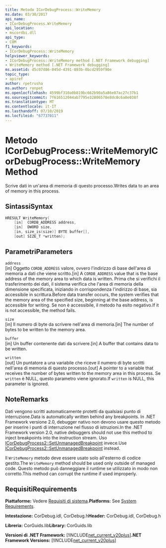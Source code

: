 ```yaml
---
title: Metodo ICorDebugProcess::WriteMemory
ms.date: 03/30/2017
api_name:
- ICorDebugProcess.WriteMemory
api_location:
- mscordbi.dll
api_type:
- COM
f1_keywords:
- ICorDebugProcess::WriteMemory
helpviewer_keywords:
- ICorDebugProcess::WriteMemory method [.NET Framework debugging]
- WriteMemory method [.NET Framework debugging]
ms.assetid: d5c07d86-045d-4391-893b-0bcd2959f90e
topic_type:
- apiref
author: rpetrusha
ms.author: ronpet
ms.openlocfilehash: 4599bf310a0b819bc662b90a5a86e87ac27c37b1
ms.sourcegitcommit: 7f616512044ab7795e32806578e8dc0c6a0e038f
ms.translationtype: MT
ms.contentlocale: it-IT
ms.lasthandoff: 07/10/2019
ms.locfileid: "67737011"
---
```

# <a name="icordebugprocesswritememory-method"></a><span data-ttu-id="549e0-102">Metodo ICorDebugProcess::WriteMemory</span><span class="sxs-lookup"><span data-stu-id="549e0-102">ICorDebugProcess::WriteMemory Method</span></span>
<span data-ttu-id="549e0-103">Scrive dati in un'area di memoria di questo processo.</span><span class="sxs-lookup"><span data-stu-id="549e0-103">Writes data to an area of memory in this process.</span></span>  
  
## <a name="syntax"></a><span data-ttu-id="549e0-104">Sintassi</span><span class="sxs-lookup"><span data-stu-id="549e0-104">Syntax</span></span>  
  
```cpp  
HRESULT WriteMemory(  
    [in]  CORDB_ADDRESS address,  
    [in]  DWORD size,  
    [in, size_is(size)] BYTE buffer[],  
    [out] SIZE_T *written);  
```  
  
## <a name="parameters"></a><span data-ttu-id="549e0-105">Parametri</span><span class="sxs-lookup"><span data-stu-id="549e0-105">Parameters</span></span>  
 `address`  
 <span data-ttu-id="549e0-106">[in] Oggetto `CORDB_ADDRESS` valore, ovvero l'indirizzo di base dell'area di memoria a dati che viene scritto.</span><span class="sxs-lookup"><span data-stu-id="549e0-106">[in] A `CORDB_ADDRESS` value that is the base address of the memory area to which data is written.</span></span> <span data-ttu-id="549e0-107">Prima che si verifichi il trasferimento dei dati, il sistema verifica che l'area di memoria della dimensione specificata, iniziando in corrispondenza l'indirizzo di base, sia accessibile in scrittura.</span><span class="sxs-lookup"><span data-stu-id="549e0-107">Before data transfer occurs, the system verifies that the memory area of the specified size, beginning at the base address, is accessible for writing.</span></span> <span data-ttu-id="549e0-108">Se non è accessibile, il metodo ha esito negativo.</span><span class="sxs-lookup"><span data-stu-id="549e0-108">If it is not accessible, the method fails.</span></span>  
  
 `size`  
 <span data-ttu-id="549e0-109">[in] Il numero di byte da scrivere nell'area di memoria.</span><span class="sxs-lookup"><span data-stu-id="549e0-109">[in] The number of bytes to be written to the memory area.</span></span>  
  
 `buffer`  
 <span data-ttu-id="549e0-110">[in] Un buffer contenente dati da scrivere.</span><span class="sxs-lookup"><span data-stu-id="549e0-110">[in] A buffer that contains data to be written.</span></span>  
  
 `written`  
 <span data-ttu-id="549e0-111">[out] Un puntatore a una variabile che riceve il numero di byte scritti nell'area di memoria di questo processo.</span><span class="sxs-lookup"><span data-stu-id="549e0-111">[out] A pointer to a variable that receives the number of bytes written to the memory area in this process.</span></span> <span data-ttu-id="549e0-112">Se `written` è NULL, questo parametro viene ignorato.</span><span class="sxs-lookup"><span data-stu-id="549e0-112">If `written` is NULL, this parameter is ignored.</span></span>  
  
## <a name="remarks"></a><span data-ttu-id="549e0-113">Note</span><span class="sxs-lookup"><span data-stu-id="549e0-113">Remarks</span></span>  
 <span data-ttu-id="549e0-114">Dati vengono scritti automaticamente protetti da qualsiasi punto di interruzione.</span><span class="sxs-lookup"><span data-stu-id="549e0-114">Data is automatically written behind any breakpoints.</span></span> <span data-ttu-id="549e0-115">In .NET Framework versione 2.0, debugger nativo non devono usare questo metodo per inserire i punti di interruzione nel flusso di istruzioni.</span><span class="sxs-lookup"><span data-stu-id="549e0-115">In the .NET Framework version 2.0, native debuggers should not use this method to inject breakpoints into the instruction stream.</span></span> <span data-ttu-id="549e0-116">Uso [ICorDebugProcess2::SetUnmanagedBreakpoint](../../../../docs/framework/unmanaged-api/debugging/icordebugprocess2-setunmanagedbreakpoint-method.md) invece.</span><span class="sxs-lookup"><span data-stu-id="549e0-116">Use [ICorDebugProcess2::SetUnmanagedBreakpoint](../../../../docs/framework/unmanaged-api/debugging/icordebugprocess2-setunmanagedbreakpoint-method.md) instead.</span></span>  
  
 <span data-ttu-id="549e0-117">Il `WriteMemory` metodo deve essere usato solo all'esterno di codice gestito.</span><span class="sxs-lookup"><span data-stu-id="549e0-117">The `WriteMemory` method should be used only outside of managed code.</span></span> <span data-ttu-id="549e0-118">Questo metodo può danneggiare il runtime se utilizzato in modo non corretto.</span><span class="sxs-lookup"><span data-stu-id="549e0-118">This method can corrupt the runtime if used improperly.</span></span>  
  
## <a name="requirements"></a><span data-ttu-id="549e0-119">Requisiti</span><span class="sxs-lookup"><span data-stu-id="549e0-119">Requirements</span></span>  
 <span data-ttu-id="549e0-120">**Piattaforme:** Vedere [Requisiti di sistema](../../../../docs/framework/get-started/system-requirements.md).</span><span class="sxs-lookup"><span data-stu-id="549e0-120">**Platforms:** See [System Requirements](../../../../docs/framework/get-started/system-requirements.md).</span></span>  
  
 <span data-ttu-id="549e0-121">**Intestazione:** CorDebug.idl, CorDebug.h</span><span class="sxs-lookup"><span data-stu-id="549e0-121">**Header:** CorDebug.idl, CorDebug.h</span></span>  
  
 <span data-ttu-id="549e0-122">**Libreria:** CorGuids.lib</span><span class="sxs-lookup"><span data-stu-id="549e0-122">**Library:** CorGuids.lib</span></span>  
  
 <span data-ttu-id="549e0-123">**Versioni di .NET Framework:** [!INCLUDE[net_current_v20plus](../../../../includes/net-current-v20plus-md.md)]</span><span class="sxs-lookup"><span data-stu-id="549e0-123">**.NET Framework Versions:** [!INCLUDE[net_current_v20plus](../../../../includes/net-current-v20plus-md.md)]</span></span>
